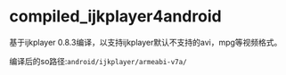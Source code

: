 # compiled_ijkplayer4android
基于ijkplayer 0.8.3编译，以支持ijkplayer默认不支持的avi，mpg等视频格式。  
  
编译后的so路径:`android/ijkplayer/armeabi-v7a/`
